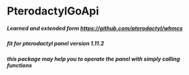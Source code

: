 # PterodactylGoApi
##### Learned and extended form https://github.com/pterodactyl/whmcs
##### fit for pterodactyl panel version 1.11.2
##### this package may help you to operate the panel with simply calling functions
